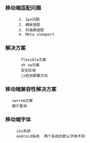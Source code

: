 ###     移动端适配问题
          1. 1px问题
          2. 横屏适配
          3. 刘海屏适配
          4. Meta viewport

###     解决方案
           flexible方案
           vh vw方案
           安全区域
           js检测屏幕方向



###  移动端兼容性解决方案  

       vw+rem方案
       媒介查询



###   移动端字体
        
         ios系统
         android系统  两个系统的默认字体不同

         
       
